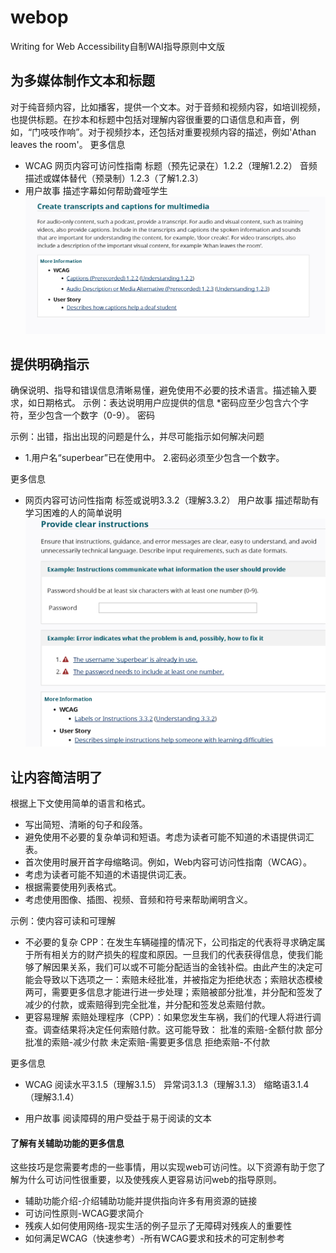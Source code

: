 # webop
 Writing for Web Accessibility自制WAI指导原则中文版

## 为多媒体制作文本和标题
对于纯音频内容，比如播客，提供一个文本。对于音频和视频内容，如培训视频，也提供标题。在抄本和标题中包括对理解内容很重要的口语信息和声音，例如，“门吱吱作响”。对于视频抄本，还包括对重要视频内容的描述，例如'Athan leaves the room'。
更多信息
* WCAG 网页内容可访问性指南
标题（预先记录在）1.2.2（理解1.2.2）
音频描述或媒体替代（预录制）1.2.3（了解1.2.3）
* 用户故事
描述字幕如何帮助聋哑学生
![image](https://github.com/ViolaW/webop/blob/master/images/%E8%8B%B1%E6%96%87%E5%8E%9F%E7%89%88%E6%88%AA%E5%9B%BE1.jpg)

## 提供明确指示
确保说明、指导和错误信息清晰易懂，避免使用不必要的技术语言。描述输入要求，如日期格式。
示例：表达说明用户应提供的信息
*密码应至少包含六个字符，至少包含一个数字（0-9）。
密码

示例：出错，指出出现的问题是什么，并尽可能指示如何解决问题
* 1.用户名“superbear”已在使用中。
2.密码必须至少包含一个数字。

更多信息
* 网页内容可访问性指南
标签或说明3.3.2（理解3.3.2）
用户故事
描述帮助有学习困难的人的简单说明
![image](https://github.com/ViolaW/webop/blob/master/images/%E8%8B%B1%E6%96%87%E5%8E%9F%E7%89%88%E6%88%AA%E5%9B%BE2.png)

## 让内容简洁明了
根据上下文使用简单的语言和格式。
* 写出简短、清晰的句子和段落。
* 避免使用不必要的复杂单词和短语。考虑为读者可能不知道的术语提供词汇表。
* 首次使用时展开首字母缩略词。例如，Web内容可访问性指南（WCAG）。
* 考虑为读者可能不知道的术语提供词汇表。
* 根据需要使用列表格式。
* 考虑使用图像、插图、视频、音频和符号来帮助阐明含义。

示例：使内容可读和可理解
* 不必要的复杂
CPP：在发生车辆碰撞的情况下，公司指定的代表将寻求确定属于所有相关方的财产损失的程度和原因。一旦我们的代表获得信息，使我们能够了解因果关系，我们可以或不可能分配适当的金钱补偿。由此产生的决定可能会导致以下选项之一：索赔未经批准，并被指定为拒绝状态；索赔状态模棱两可，需要更多信息才能进行进一步处理；索赔被部分批准，并分配和签发了减少的付款，或索赔得到完全批准，并分配和签发总索赔付款。
* 更容易理解
索赔处理程序（CPP）：如果您发生车祸，我们的代理人将进行调查。调查结果将决定任何索赔付款。这可能导致：
批准的索赔-全额付款
部分批准的索赔-减少付款
未定索赔-需要更多信息
拒绝索赔-不付款

更多信息
* WCAG
阅读水平3.1.5（理解3.1.5）
异常词3.1.3（理解3.1.3）
缩略语3.1.4（理解3.1.4）

* 用户故事
阅读障碍的用户受益于易于阅读的文本

#### 了解有关辅助功能的更多信息
这些技巧是您需要考虑的一些事情，用以实现web可访问性。以下资源有助于您了解为什么可访问性很重要，以及使残疾人更容易访问web的指导原则。
* 辅助功能介绍-介绍辅助功能并提供指向许多有用资源的链接
* 可访问性原则-WCAG要求简介
* 残疾人如何使用网络-现实生活的例子显示了无障碍对残疾人的重要性
* 如何满足WCAG（快速参考）-所有WCAG要求和技术的可定制参考




